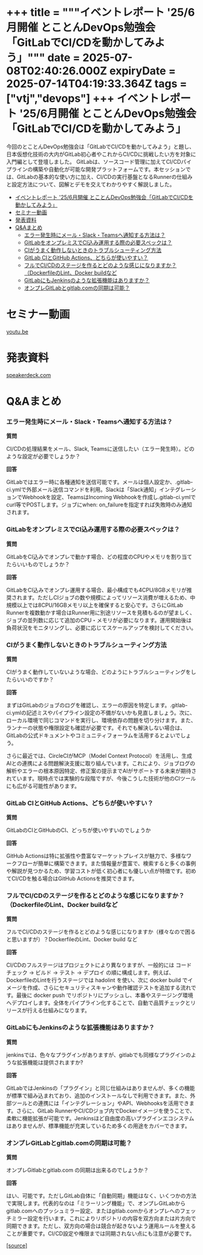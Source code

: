 +++
title = """イベントレポート '25/6月開催 とことんDevOps勉強会「GitLabでCI/CDを動かしてみよう」"""
date = 2025-07-08T02:40:26.000Z
expiryDate = 2025-07-14T04:19:33.364Z
tags = ["vtj","devops"]
+++
イベントレポート '25/6月開催 とことんDevOps勉強会「GitLabでCI/CDを動かしてみよう」
=====================================================

今回のとことんDevOps勉強会は「GitLabでCI/CDを動かしてみよう」と題し、日本仮想化技術の大内がGitLab初心者やこれからCI/CDに挑戦したい方を対象に入門編として登壇しました。 GitLabは、ソースコード管理に加えてCI/CDパイプラインの構築や自動化が可能な開発プラットフォームです。本セッションでは、GitLabの基本的な使い方に加え、CI/CDの実行基盤となるRunnerの仕組みと設定方法について、図解とデモを交えてわかりやすく解説しました。

*   [イベントレポート '25/6月開催 とことんDevOps勉強会「GitLabでCI/CDを動かしてみよう」](#イベントレポート-256月開催-とことんDevOps勉強会GitLabでCICDを動かしてみよう)
*   [セミナー動画](#セミナー動画)
*   [発表資料](#発表資料)
*   [Q&Aまとめ](#QAまとめ)
    *   [エラー発生時にメール・Slack・Teamsへ通知する方法は？](#エラー発生時にメールSlackTeamsへ通知する方法は)
    *   [GitLabをオンプレミスでCI込み運用する際の必要スペックは？](#GitLabをオンプレミスでCI込み運用する際の必要スペックは)
    *   [CIがうまく動作しないときのトラブルシューティング方法](#CIがうまく動作しないときのトラブルシューティング方法)
    *   [GitLab CIとGitHub Actions、どちらが使いやすい？](#GitLab-CIとGitHub-Actionsどちらが使いやすい)
    *   [フルでCI/CDのステージを作るとどのような感じになりますか？（DockerfileのLint、Docker buildなど](#フルでCICDのステージを作るとどのような感じになりますかDockerfileのLintDocker-buildなど)
    *   [GitLabにもJenkinsのような拡張機能はありますか？](#GitLabにもJenkinsのような拡張機能はありますか)
    *   [オンプレGitLabとgitlab.comの同期は可能？](#オンプレGitLabとgitlabcomの同期は可能)

セミナー動画
======

[youtu.be](https://youtu.be/jaMlfqyalR4)

発表資料
====

[speakerdeck.com](https://speakerdeck.com/devops_vtj/cdwodong-kasitemiyou)

Q&Aまとめ
======

### エラー発生時にメール・Slack・Teamsへ通知する方法は？

**質問**

CI/CDの処理結果をメール、Slack, Teamsに送信したい（エラー発生時）。どのような設定が必要でしょうか？

**回答**

GitLabではエラー時に各種通知を送信可能です。メールは個人設定か、.gitlab-ci.ymlで外部メール送信コマンドを利用。Slackは「Slack通知」インテグレーションでWebhookを設定、TeamsはIncoming Webhookを作成し.gitlab-ci.ymlでcurl等でPOSTします。ジョブにwhen: on\_failureを指定すれば失敗時のみ通知されます。

### GitLabをオンプレミスでCI込み運用する際の必要スペックは？

**質問**

GitLabをCI込みでオンプレで動かす場合、どの程度のCPUやメモリを割り当てたらいいものでしょうか？

**回答**

GitLabをCI込みでオンプレ運用する場合、最小構成でも4CPU/8GBメモリが推奨されます。ただしCIジョブの数や規模によってリソース消費が増えるため、中規模以上では8CPU/16GBメモリ以上を確保すると安心です。さらにGitLab Runnerを複数動かす場合はRunner用に別途リソースを見積もるのが望ましく、ジョブの並列数に応じて追加のCPU・メモリが必要になります。運用開始後は負荷状況をモニタリングし、必要に応じてスケールアップを検討してください。

### CIがうまく動作しないときのトラブルシューティング方法

**質問**

CIがうまく動作していないような場合、どのようにトラブルシューティングをしたらいいのですか？

**回答**

まずはGitLabのジョブのログを確認し、エラーの原因を特定します。.gitlab-ci.ymlの記述ミスやパイプライン設定の不備がないかも見直しましょう。次に、ローカル環境で同じコマンドを実行し、環境依存の問題を切り分けます。また、ランナーの状態や権限設定も確認が必要です。それでも解決しない場合は、GitLabの公式ドキュメントやコミュニティフォーラムを活用するとよいでしょう。

さらに最近では、CircleCIがMCP（Model Context Protocol）を活用し、生成AIとの連携による問題解決支援に取り組んでいます。これにより、ジョブログの解析やエラーの根本原因特定、修正案の提示までAIがサポートする未来が期待されています。現時点では実験的な段階ですが、今後こうした技術が他のCIツールにも広がる可能性があります。

### GitLab CIとGitHub Actions、どちらが使いやすい？

**質問**

GitLabのCIとGitHubのCI、どっちが使いやすいのでしょうか

**回答**

GitHub Actionsは特に拡張性や豊富なマーケットプレイスが魅力で、多様なワークフローが簡単に構築できます。また情報量が豊富で、検索すると多くの事例や解説が見つかるため、学習コストが低く初心者にも優しい点が特徴です。初めてCI/CDを触る場合はGitHub Actionsを推奨できます。

### フルでCI/CDのステージを作るとどのような感じになりますか？（DockerfileのLint、Docker buildなど

**質問**

フルでCI/CDのステージを作るとどのような感じになりますか（様々なので困ると思いますが）？DockerfileのLint、Docker build など

**回答**

CI/CDのフルステージはプロジェクトにより異なりますが、一般的には コードチェック → ビルド → テスト → デプロイ の順に構成します。例えば、DockerfileのLintを行うステージでは hadolint を使い、次に docker build でイメージを作成、さらにセキュリティスキャンや動作確認テストを追加する流れです。最後に docker push でリポジトリにプッシュし、本番やステージング環境へデプロイします。全体をパイプライン化することで、自動で品質チェックとリリースが行える仕組みになります。

### GitLabにもJenkinsのような拡張機能はありますか？

**質問**

jenkinsでは、色々なプラグインがありますが、gitlabでも同様なプラグインのような拡張機能は提供されますか?

**回答**

GitLabではJenkinsの「プラグイン」と同じ仕組みはありませんが、多くの機能が標準で組み込まれており、追加のインストールなしで利用できます。また、外部ツールとの連携には「インテグレーション」やAPI、Webhooksを活用できます。さらに、GitLab RunnerやCI/CDジョブ内でDockerイメージを使うことで、柔軟に機能拡張が可能です。Jenkinsほど自由度の高いプラグインエコシステムはありませんが、標準機能が充実しているため多くの用途をカバーできます。

### オンプレGitLabとgitlab.comの同期は可能？

**質問**

オンプレGitlabとgitlab.com の同期は出来るのでしょうか？

**回答**

はい、可能です。ただしGitLab自体に「自動同期」機能はなく、いくつかの方法で実現します。代表的なのは「ミラーリング機能」で、オンプレGitLabからgitlab.comへのプッシュミラー設定、またはgitlab.comからオンプレへのフェッチミラー設定を行います。これによりリポジトリの内容を双方向または片方向で同期できます。ただし、双方向の場合は競合が起きないよう運用ルールを整えることが重要です。CI/CD設定や権限までは同期されない点にも注意が必要です。

[[source]](https://devops-blog.virtualtech.jp/entry/20250708/1751942426)
